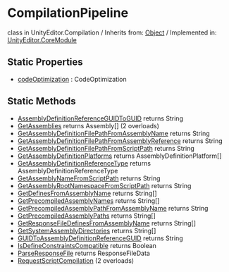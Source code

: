 # CompilationPipeline
class in UnityEditor.Compilation
 / Inherits from: <a href="https://docs.unity3d.com/6000.1/Documentation/ScriptReference/Object.html">Object</a> / Implemented in: <a href="https://docs.unity3d.com/6000.1/Documentation/ScriptReference/UnityEditor.CoreModule.html">UnityEditor.CoreModule</a>

## Static Properties
- <a href="https://docs.unity3d.com/6000.1/Documentation/ScriptReference/CompilationPipeline-codeOptimization.html">codeOptimization</a> : CodeOptimization

## Static Methods
- <a href="https://docs.unity3d.com/6000.1/Documentation/ScriptReference/CompilationPipeline.AssemblyDefinitionReferenceGUIDToGUID.html">AssemblyDefinitionReferenceGUIDToGUID</a> returns String
- <a href="https://docs.unity3d.com/6000.1/Documentation/ScriptReference/CompilationPipeline.GetAssemblies.html">GetAssemblies</a> returns Assembly[] (2 overloads)
- <a href="https://docs.unity3d.com/6000.1/Documentation/ScriptReference/CompilationPipeline.GetAssemblyDefinitionFilePathFromAssemblyName.html">GetAssemblyDefinitionFilePathFromAssemblyName</a> returns String
- <a href="https://docs.unity3d.com/6000.1/Documentation/ScriptReference/CompilationPipeline.GetAssemblyDefinitionFilePathFromAssemblyReference.html">GetAssemblyDefinitionFilePathFromAssemblyReference</a> returns String
- <a href="https://docs.unity3d.com/6000.1/Documentation/ScriptReference/CompilationPipeline.GetAssemblyDefinitionFilePathFromScriptPath.html">GetAssemblyDefinitionFilePathFromScriptPath</a> returns String
- <a href="https://docs.unity3d.com/6000.1/Documentation/ScriptReference/CompilationPipeline.GetAssemblyDefinitionPlatforms.html">GetAssemblyDefinitionPlatforms</a> returns AssemblyDefinitionPlatform[]
- <a href="https://docs.unity3d.com/6000.1/Documentation/ScriptReference/CompilationPipeline.GetAssemblyDefinitionReferenceType.html">GetAssemblyDefinitionReferenceType</a> returns AssemblyDefinitionReferenceType
- <a href="https://docs.unity3d.com/6000.1/Documentation/ScriptReference/CompilationPipeline.GetAssemblyNameFromScriptPath.html">GetAssemblyNameFromScriptPath</a> returns String
- <a href="https://docs.unity3d.com/6000.1/Documentation/ScriptReference/CompilationPipeline.GetAssemblyRootNamespaceFromScriptPath.html">GetAssemblyRootNamespaceFromScriptPath</a> returns String
- <a href="https://docs.unity3d.com/6000.1/Documentation/ScriptReference/CompilationPipeline.GetDefinesFromAssemblyName.html">GetDefinesFromAssemblyName</a> returns String[]
- <a href="https://docs.unity3d.com/6000.1/Documentation/ScriptReference/CompilationPipeline.GetPrecompiledAssemblyNames.html">GetPrecompiledAssemblyNames</a> returns String[]
- <a href="https://docs.unity3d.com/6000.1/Documentation/ScriptReference/CompilationPipeline.GetPrecompiledAssemblyPathFromAssemblyName.html">GetPrecompiledAssemblyPathFromAssemblyName</a> returns String
- <a href="https://docs.unity3d.com/6000.1/Documentation/ScriptReference/CompilationPipeline.GetPrecompiledAssemblyPaths.html">GetPrecompiledAssemblyPaths</a> returns String[]
- <a href="https://docs.unity3d.com/6000.1/Documentation/ScriptReference/CompilationPipeline.GetResponseFileDefinesFromAssemblyName.html">GetResponseFileDefinesFromAssemblyName</a> returns String[]
- <a href="https://docs.unity3d.com/6000.1/Documentation/ScriptReference/CompilationPipeline.GetSystemAssemblyDirectories.html">GetSystemAssemblyDirectories</a> returns String[]
- <a href="https://docs.unity3d.com/6000.1/Documentation/ScriptReference/CompilationPipeline.GUIDToAssemblyDefinitionReferenceGUID.html">GUIDToAssemblyDefinitionReferenceGUID</a> returns String
- <a href="https://docs.unity3d.com/6000.1/Documentation/ScriptReference/CompilationPipeline.IsDefineConstraintsCompatible.html">IsDefineConstraintsCompatible</a> returns Boolean
- <a href="https://docs.unity3d.com/6000.1/Documentation/ScriptReference/CompilationPipeline.ParseResponseFile.html">ParseResponseFile</a> returns ResponseFileData
- <a href="https://docs.unity3d.com/6000.1/Documentation/ScriptReference/CompilationPipeline.RequestScriptCompilation.html">RequestScriptCompilation</a> (2 overloads)

